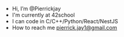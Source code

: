 -  Hi, I’m @Pierrickjay
-  I'm currently at 42school
-  I can code in C/C++/Python/React/NestJS
-  How to reach me pierrick.jay1@gmail.com 
